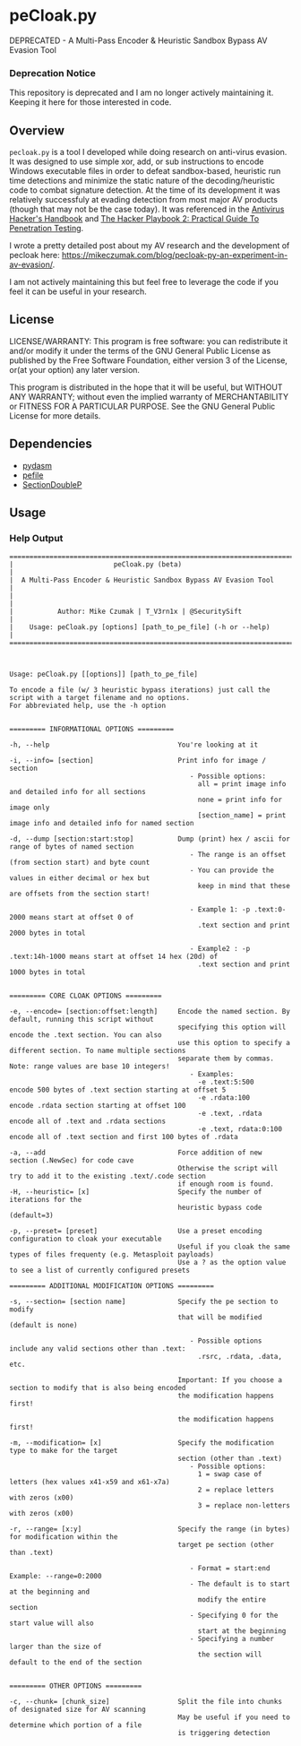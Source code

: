 # peCloak.py
DEPRECATED - A Multi-Pass Encoder &amp; Heuristic Sandbox Bypass AV Evasion Tool

### Deprecation Notice
This repository is deprecated and I am no longer actively maintaining it. Keeping it here for those interested in code. 

## Overview

`pecloak.py` is a tool I developed while doing research on anti-virus evasion. It was designed to use simple xor, add, or sub instructions to encode Windows executable files in order to defeat sandbox-based, heuristic run time detections and minimize the static nature of the decoding/heuristic code to combat signature detection. At the time of its development it was relatively successfuly at evading detection from most major AV products (though that may not be the case today). It was referenced in the [Antivirus Hacker's Handbook](https://www.amazon.com/Antivirus-Hackers-Handbook-Joxean-Koret/dp/1119028752) and [The Hacker Playbook 2: Practical Guide To Penetration Testing](https://www.amazon.com/Hacker-Playbook-Practical-Penetration-Testing/dp/1512214566). 

I wrote a pretty detailed post about my AV research and the development of pecloak here: https://mikeczumak.com/blog/pecloak-py-an-experiment-in-av-evasion/. 

I am not actively maintaining this but feel free to leverage the code if you feel it can be useful in your research. 

## License 

LICENSE/WARRANTY: This program is free software: you can redistribute it and/or modify it under the terms of the GNU General Public License as published by the Free Software Foundation, either version 3 of the License, or(at your option) any later version.

This program is distributed in the hope that it will be useful, but WITHOUT ANY WARRANTY; without even the implied warranty of MERCHANTABILITY or FITNESS FOR A PARTICULAR PURPOSE. See the GNU General Public License for more details.

## Dependencies 
- [pydasm](http://sourceforge.net/projects/winappdbg/files/additional%20packages/PyDasm/)
- [pefile](https://code.google.com/p/pefile/downloads/list)
- [SectionDoubleP](http://git.n0p.cc/?p=SectionDoubleP.git;a=summary)

## Usage
### Help Output
```
=========================================================================
|                         peCloak.py (beta)                             |
|  A Multi-Pass Encoder & Heuristic Sandbox Bypass AV Evasion Tool      |
|                                                                       |
|           Author: Mike Czumak | T_V3rn1x | @SecuritySift              |
|    Usage: peCloak.py [options] [path_to_pe_file] (-h or --help)       |
=========================================================================



Usage: peCloak.py [[options]] [path_to_pe_file]

To encode a file (w/ 3 heuristic bypass iterations) just call the script with a target filename and no options.
For abbreviated help, use the -h option


========= INFORMATIONAL OPTIONS =========

-h, --help                                You're looking at it

-i, --info= [section]                     Print info for image / section
                                             - Possible options:
                                               all = print image info and detailed info for all sections
                                               none = print info for image only
                                               [section_name] = print image info and detailed info for named section

-d, --dump [section:start:stop]           Dump (print) hex / ascii for range of bytes of named section
                                             - The range is an offset (from section start) and byte count
                                             - You can provide the values in either decimal or hex but
                                               keep in mind that these are offsets from the section start!

                                             - Example 1: -p .text:0-2000 means start at offset 0 of
                                               .text section and print 2000 bytes in total

                                             - Example2 : -p .text:14h-1000 means start at offset 14 hex (20d) of
                                               .text section and print 1000 bytes in total


========= CORE CLOAK OPTIONS =========

-e, --encode= [section:offset:length]     Encode the named section. By default, running this script without
                                          specifying this option will encode the .text section. You can also
                                          use this option to specify a different section. To name multiple sections
                                          separate them by commas. Note: range values are base 10 integers!
                                             - Examples:
                                               -e .text:5:500         encode 500 bytes of .text section starting at offset 5
                                               -e .rdata:100          encode .rdata section starting at offset 100
                                               -e .text, .rdata       encode all of .text and .rdata sections
                                               -e .text, rdata:0:100  encode all of .text section and first 100 bytes of .rdata

-a, --add                                 Force addition of new section (.NewSec) for code cave
                                          Otherwise the script will try to add it to the existing .text/.code section
                                          if enough room is found.
-H, --heuristic= [x]                      Specify the number of iterations for the
                                          heuristic bypass code (default=3)

-p, --preset= [preset]                    Use a preset encoding configuration to cloak your executable
                                          Useful if you cloak the same types of files frequenty (e.g. Metasploit payloads)
                                          Use a ? as the option value to see a list of currently configured presets

========= ADDITIONAL MODIFICATION OPTIONS =========

-s, --section= [section name]             Specify the pe section to modify
                                          that will be modified (default is none)

                                             - Possible options include any valid sections other than .text:
                                               .rsrc, .rdata, .data, etc.

                                          Important: If you choose a section to modify that is also being encoded
                                          the modification happens first!

                                          the modification happens first!

-m, --modification= [x]                   Specify the modification type to make for the target
                                          section (other than .text)
                                             - Possible options:
                                               1 = swap case of letters (hex values x41-x59 and x61-x7a)
                                               2 = replace letters with zeros (x00)
                                               3 = replace non-letters with zeros (x00)

-r, --range= [x:y]                        Specify the range (in bytes) for modification within the
                                          target pe section (other than .text)

                                             - Format = start:end Example: --range=0:2000
                                             - The default is to start at the beginning and
                                               modify the entire section
                                             - Specifying 0 for the start value will also
                                               start at the beginning
                                             - Specifying a number larger than the size of
                                               the section will default to the end of the section


========= OTHER OPTIONS =========

-c, --chunk= [chunk_size]                 Split the file into chunks of designated size for AV scanning
                                          May be useful if you need to determine which portion of a file
                                          is triggering detection
```
